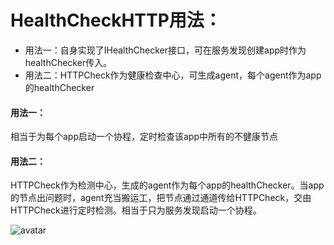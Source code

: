 # HealthCheckHTTP用法：

* 用法一：自身实现了IHealthChecker接口，可在服务发现创建app时作为healthChecker传入。
* 用法二：HTTPCheck作为健康检查中心，可生成agent，每个agent作为app的healthChecker

#### 用法一：

相当于为每个app启动一个协程，定时检查该app中所有的不健康节点

#### 用法二：

HTTPCheck作为检测中心，生成的agent作为每个app的healthChecker。当app的节点出问题时，agent充当搬运工，把节点通过通道传给HTTPCheck，交由HTTPCheck进行定时检测。相当于只为服务发现启动一个协程。


![avatar](healthcheckhttp/health_check_http.png)
